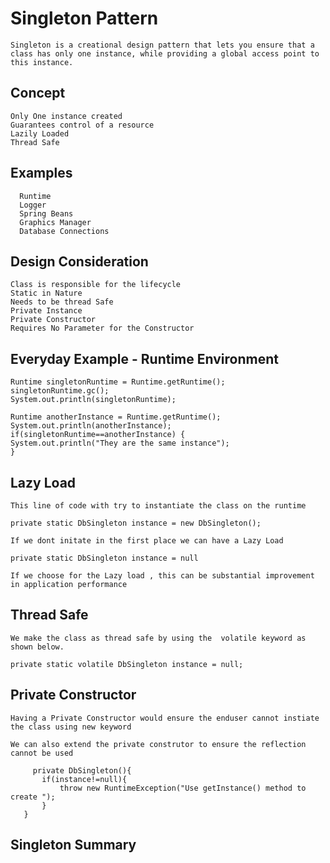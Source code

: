 
#   Singleton Pattern
    Singleton is a creational design pattern that lets you ensure that a 
    class has only one instance, while providing a global access point to
    this instance.

## Concept
    Only One instance created  
    Guarantees control of a resource        
    Lazily Loaded  
    Thread Safe

## Examples 
      Runtime  
      Logger   
      Spring Beans  
      Graphics Manager  
      Database Connections


## Design Consideration
    Class is responsible for the lifecycle  
    Static in Nature  
    Needs to be thread Safe  
    Private Instance  
    Private Constructor  
    Requires No Parameter for the Constructor  

## Everyday Example - Runtime Environment

    Runtime singletonRuntime = Runtime.getRuntime();
    singletonRuntime.gc();
    System.out.println(singletonRuntime);
    
    Runtime anotherInstance = Runtime.getRuntime();
    System.out.println(anotherInstance);
    if(singletonRuntime==anotherInstance) {
    System.out.println("They are the same instance");
    }

## Lazy Load 
    This line of code with try to instantiate the class on the runtime

    private static DbSingleton instance = new DbSingleton();

    If we dont initate in the first place we can have a Lazy Load 

    private static DbSingleton instance = null

    If we choose for the Lazy load , this can be substantial improvement in application performance 

## Thread Safe
    We make the class as thread safe by using the  volatile keyword as shown below.

    private static volatile DbSingleton instance = null;

##  Private Constructor
    Having a Private Constructor would ensure the enduser cannot instiate the class using new keyword

    We can also extend the private construtor to ensure the reflection cannot be used 

         private DbSingleton(){
           if(instance!=null){
               throw new RuntimeException("Use getInstance() method to create ");
           }
       }


## Singleton Summary
